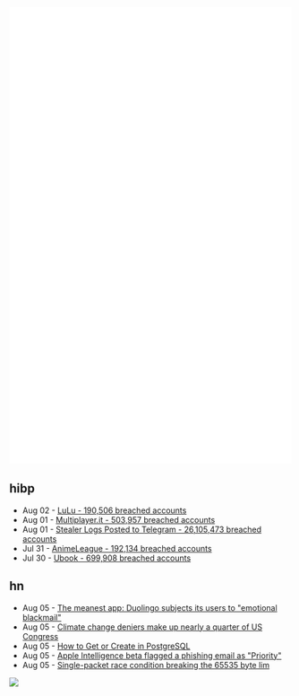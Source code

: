 ![Metrics](https://raw.githubusercontent.com/phixion/phixion/master/metrics.svg)

## hibp

<!--
for https://github.com/phixion/phixion/blob/main/.github/workflows/feeds.yml
-->
<!--START_SECTION:haveibeenpwnd-->
- Aug 02 - [LuLu - 190,506 breached accounts](https://haveibeenpwned.com/PwnedWebsites#LuLu)
- Aug 01 - [Multiplayer.it - 503,957 breached accounts](https://haveibeenpwned.com/PwnedWebsites#MultiplayerIt)
- Aug 01 - [Stealer Logs Posted to Telegram - 26,105,473 breached accounts](https://haveibeenpwned.com/PwnedWebsites#TelegramStealerLogs)
- Jul 31 - [AnimeLeague - 192,134 breached accounts](https://haveibeenpwned.com/PwnedWebsites#AnimeLeague)
- Jul 30 - [Ubook - 699,908 breached accounts](https://haveibeenpwned.com/PwnedWebsites#Ubook)
<!--END_SECTION:haveibeenpwnd-->

## hn

<!--
for https://github.com/phixion/phixion/blob/main/.github/workflows/feeds.yml
-->
<!--START_SECTION:hn-->
- Aug 05 - [The meanest app: Duolingo subjects its users to "emotional blackmail"](https://www.businessinsider.com/duolingo-meanest-app-nagging-notifications-melting-icon-gen-z-marketing-2024-7)
- Aug 05 - [Climate change deniers make up nearly a quarter of US Congress](https://www.theguardian.com/us-news/article/2024/aug/05/climate-change-denial-congress)
- Aug 05 - [How to Get or Create in PostgreSQL](https://hakibenita.com/postgresql-get-or-create)
- Aug 05 - [Apple Intelligence beta flagged a phishing email as "Priority"](https://social.panic.com/@cabel/112905175504595751)
- Aug 05 - [Single-packet race condition breaking the 65535 byte lim](https://flatt.tech/research/posts/beyond-the-limit-expanding-single-packet-race-condition-with-first-sequence-sync/)
<!--END_SECTION:hn-->

<!--
for https://yhype.me
-->
![](https://hit.yhype.me/github/profile?user_id=13013670)
